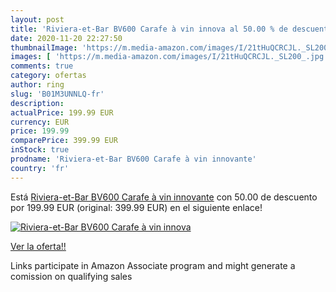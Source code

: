 ```yaml
---
layout: post
title: 'Riviera-et-Bar BV600 Carafe à vin innova al 50.00 % de descuento'
date: 2020-11-20 22:27:50
thumbnailImage: 'https://m.media-amazon.com/images/I/21tHuQCRCJL._SL200_.jpg'
images: [ 'https://m.media-amazon.com/images/I/21tHuQCRCJL._SL200_.jpg' ]
comments: true
category: ofertas
author: ring
slug: 'B01M3UNNLQ-fr'
description:
actualPrice: 199.99 EUR
currency: EUR
price: 199.99
comparePrice: 399.99 EUR
inStock: true
prodname: 'Riviera-et-Bar BV600 Carafe à vin innovante'
country: 'fr'
---
```


Está [Riviera-et-Bar BV600 Carafe à vin innovante](https://www.amazon.fr/dp/B01M3UNNLQ/?tag=tolees0d-21) con 50.00 de descuento por 199.99 EUR (original: 399.99 EUR) en el siguiente enlace!

[![Riviera-et-Bar BV600 Carafe à vin innova](https://m.media-amazon.com/images/I/21tHuQCRCJL._SL200_.jpg)](https://www.amazon.fr/dp/B01M3UNNLQ/?tag=tolees0d-21)

[Ver la oferta!!](https://www.amazon.fr/dp/B01M3UNNLQ/?tag=tolees0d-21)

Links participate in Amazon Associate program and might generate a comission on qualifying sales


